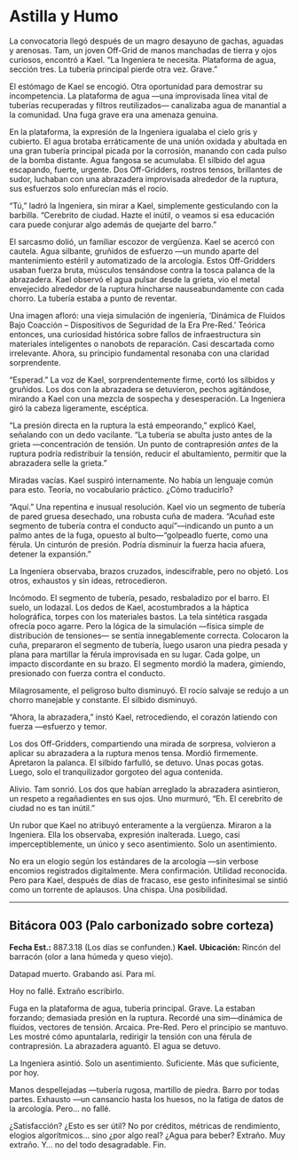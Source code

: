 # Astilla y Humo

La convocatoria llegó después de un magro desayuno de gachas, aguadas y arenosas. Tam, un joven Off-Grid de manos manchadas de tierra y ojos curiosos, encontró a Kael. “La Ingeniera te necesita. Plataforma de agua, sección tres. La tubería principal pierde otra vez. Grave.”

El estómago de Kael se encogió. Otra oportunidad para demostrar su incompetencia. La plataforma de agua —una improvisada línea vital de tuberías recuperadas y filtros reutilizados— canalizaba agua de manantial a la comunidad. Una fuga grave era una amenaza genuina.

En la plataforma, la expresión de la Ingeniera igualaba el cielo gris y cubierto. El agua brotaba erráticamente de una unión oxidada y abultada en una gran tubería principal picada por la corrosión, manando con cada pulso de la bomba distante. Agua fangosa se acumulaba. El silbido del agua escapando, fuerte, urgente. Dos Off-Gridders, rostros tensos, brillantes de sudor, luchaban con una abrazadera improvisada alrededor de la ruptura, sus esfuerzos solo enfurecían más el rocío.

“Tú,” ladró la Ingeniera, sin mirar a Kael, simplemente gesticulando con la barbilla. “Cerebrito de ciudad. Hazte el inútil, o veamos si esa educación cara puede conjurar algo además de quejarte del barro.”

El sarcasmo dolió, un familiar escozor de vergüenza. Kael se acercó con cautela. Agua silbante, gruñidos de esfuerzo —un mundo aparte del mantenimiento estéril y automatizado de la arcología. Estos Off-Gridders usaban fuerza bruta, músculos tensándose contra la tosca palanca de la abrazadera. Kael observó el agua pulsar desde la grieta, vio el metal envejecido alrededor de la ruptura hincharse nauseabundamente con cada chorro. La tubería estaba a punto de reventar.

Una imagen afloró: una vieja simulación de ingeniería, ‘Dinámica de Fluidos Bajo Coacción – Dispositivos de Seguridad de la Era Pre-Red.’ Teórica entonces, una curiosidad histórica sobre fallos de infraestructura sin materiales inteligentes o nanobots de reparación. Casi descartada como irrelevante. Ahora, su principio fundamental resonaba con una claridad sorprendente.

“Esperad.” La voz de Kael, sorprendentemente firme, cortó los silbidos y gruñidos. Los dos con la abrazadera se detuvieron, pechos agitándose, mirando a Kael con una mezcla de sospecha y desesperación. La Ingeniera giró la cabeza ligeramente, escéptica.

“La presión directa en la ruptura la está empeorando,” explicó Kael, señalando con un dedo vacilante. “La tubería se abulta justo antes de la grieta —concentración de tensión. Un punto de contrapresión *antes* de la ruptura podría redistribuir la tensión, reducir el abultamiento, permitir que la abrazadera selle la grieta.”

Miradas vacías. Kael suspiró internamente. No había un lenguaje común para esto. Teoría, no vocabulario práctico. ¿Cómo traducirlo?

“Aquí.” Una repentina e inusual resolución. Kael vio un segmento de tubería de pared gruesa desechado, una robusta cuña de madera. “Acuñad este segmento de tubería contra el conducto aquí”—indicando un punto a un palmo antes de la fuga, opuesto al bulto—“golpeadlo fuerte, como una férula. Un cinturón de presión. Podría disminuir la fuerza hacia afuera, detener la expansión.”

La Ingeniera observaba, brazos cruzados, indescifrable, pero no objetó. Los otros, exhaustos y sin ideas, retrocedieron.

Incómodo. El segmento de tubería, pesado, resbaladizo por el barro. El suelo, un lodazal. Los dedos de Kael, acostumbrados a la háptica holográfica, torpes con los materiales bastos. La tela sintética rasgada ofrecía poco agarre. Pero la lógica de la simulación —física simple de distribución de tensiones— se sentía innegablemente correcta. Colocaron la cuña, prepararon el segmento de tubería, luego usaron una piedra pesada y plana para martillar la férula improvisada en su lugar. Cada golpe, un impacto discordante en su brazo. El segmento mordió la madera, gimiendo, presionado con fuerza contra el conducto.

Milagrosamente, el peligroso bulto disminuyó. El rocío salvaje se redujo a un chorro manejable y constante. El silbido disminuyó.

“Ahora, la abrazadera,” instó Kael, retrocediendo, el corazón latiendo con fuerza —esfuerzo y temor.

Los dos Off-Gridders, compartiendo una mirada de sorpresa, volvieron a aplicar su abrazadera a la ruptura menos tensa. Mordió firmemente. Apretaron la palanca. El silbido farfulló, se detuvo. Unas pocas gotas. Luego, solo el tranquilizador gorgoteo del agua contenida.

Alivio. Tam sonrió. Los dos que habían arreglado la abrazadera asintieron, un respeto a regañadientes en sus ojos. Uno murmuró, “Eh. El cerebrito de ciudad no es tan inútil.”

Un rubor que Kael no atribuyó enteramente a la vergüenza. Miraron a la Ingeniera. Ella los observaba, expresión inalterada. Luego, casi imperceptiblemente, un único y seco asentimiento. Solo un asentimiento.

No era un elogio según los estándares de la arcología —sin verbose encomios registrados digitalmente. Mera confirmación. Utilidad reconocida. Pero para Kael, después de días de fracaso, ese gesto infinitesimal se sintió como un torrente de aplausos. Una chispa. Una posibilidad.

---

## Bitácora 003 (Palo carbonizado sobre corteza)

**Fecha Est.:** 887.3.18 (Los días se confunden.)
**Kael.**
**Ubicación:** Rincón del barracón (olor a lana húmeda y queso viejo).

Datapad muerto. Grabando así. Para mí.

Hoy no fallé. Extraño escribirlo.

Fuga en la plataforma de agua, tubería principal. Grave. La estaban forzando; demasiada presión en la ruptura. Recordé una sim—dinámica de fluidos, vectores de tensión. Arcaica. Pre-Red. Pero el principio se mantuvo. Les mostré cómo apuntalarla, redirigir la tensión con una férula de contrapresión. La abrazadera aguantó. El agua se detuvo.

La Ingeniera asintió. Solo un asentimiento. Suficiente. Más que suficiente, por hoy.

Manos despellejadas —tubería rugosa, martillo de piedra. Barro por todas partes. Exhausto —un cansancio hasta los huesos, no la fatiga de datos de la arcología. Pero… no fallé.

¿Satisfacción? ¿Esto es ser útil? No por créditos, métricas de rendimiento, elogios algorítmicos… sino ¿por algo real? ¿Agua para beber?
Extraño. Muy extraño. Y… no del todo desagradable. Fin.

